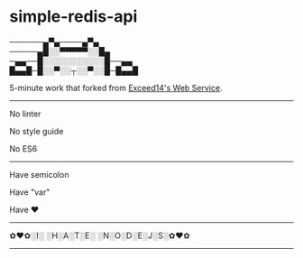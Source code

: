 # simple-redis-api

──────▄▀▄────▄▀▄  
─────▄█░░▀▀▀▀▀░░█▄   
─▄▄──█░░░░░░░░░░░█──▄▄   
█▄▄█─█░░▀░░┬░░▀░░█─█▄▄█  


5-minute work that forked from [Exceed14's Web Service](https://github.com/monthol8th/exceed-web-service).

***

No linter

No style guide

No ES6

***

Have semicolon

Have "var"

Have ❤️

***

✿♥✿░I░ ░H░A░T░E░ ░N░O░D░E░J░S░✿♥✿

***
